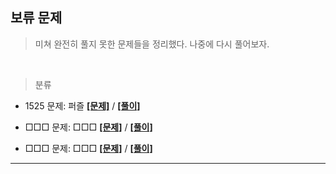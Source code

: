 ## 보류 문제
> 미쳐 완전히 풀지 못한 문제들을 정리했다. 나중에 다시 풀어보자.  

<br>

> 분류

* 1525 문제: 퍼즐 **[[문제]](https://www.acmicpc.net/problem/1525)** / **[[풀이]](1525_퍼즐.py)**

* □□□ 문제: □□□ **[[문제]](https://www.acmicpc.net/problem/□□□)** / **[[풀이]](□□□.py)**
* □□□ 문제: □□□ **[[문제]](https://www.acmicpc.net/problem/□□□)** / **[[풀이]](□□□.py)**


<hr>

